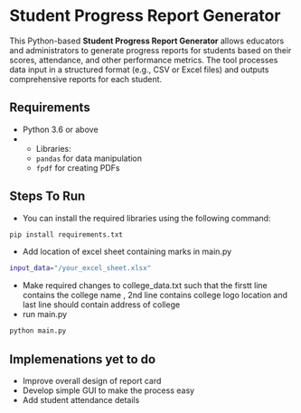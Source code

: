 # Student Progress Report Generator

This Python-based **Student Progress Report Generator** allows educators and administrators to generate progress reports for students based on their scores, attendance, and other performance metrics. The tool processes data input in a structured format (e.g., CSV or Excel files) and outputs comprehensive reports for each student.

## Requirements

- Python 3.6 or above
- - Libraries:
  - `pandas` for data manipulation
  - `fpdf` for creating PDFs
    
## Steps To Run
- You can install the required libraries using the following command:
```bash 
pip install requirements.txt
```
- Add location of excel sheet containing marks in main.py
```bash
input_data="/your_excel_sheet.xlsx"
```
- Make required changes to college_data.txt such that  the firstt line contains the college name , 2nd line contains college logo location and last line should contain address of college
- run main.py
```bash
python main.py
```

## Implemenations yet to do
- Improve overall design of report card
- Develop simple GUI to make the process easy
- Add student attendance details

